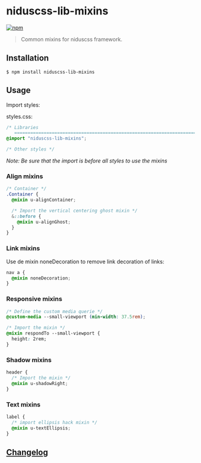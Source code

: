 # niduscss-lib-mixins
[![npm][npm-image]][npm-url]

[npm-image]: https://img.shields.io/npm/v/niduscss-lib-mixins.svg
[npm-url]: https://npmjs.org/package/niduscss-lib-mixins

> Common mixins for niduscss framework.

## Installation

```console
$ npm install niduscss-lib-mixins
```

## Usage

Import styles:

styles.css:

```css
/* Libraries
   ========================================================================== */
@import "niduscss-lib-mixins";

/* Other styles */
```
*Note: Be sure that the import is before all styles to use the mixins*

### Align mixins

```css
/* Container */
.Container {
  @mixin u-alignContainer;

  /* Import the vertical centering ghost mixin */
  &::before {
    @mixin u-alignGhost;
  }
}
```

### Link mixins
Use de mixin noneDecoration to remove link decoration of links:

```css
nav a {
  @mixin noneDecoration;
}
```

### Responsive mixins

```css
/* Define the custom media querie */
@custom-media --small-viewport (min-width: 37.5rem);

/* Import the mixin */
@mixin respondTo --small-viewport {
  height: 2rem;
}
```

### Shadow mixins

```css
header {
  /* Import the mixin */
  @mixin u-shadowRight;
}
```

### Text mixins

```css
label {
  /* import ellipsis hack mixin */
  @mixin u-textEllipsis;
}
```

## [Changelog](CHANGELOG.md)